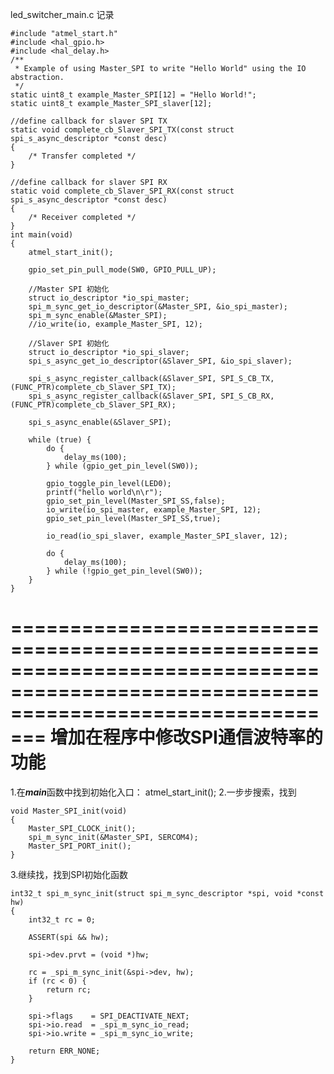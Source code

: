 led_switcher_main.c 记录
```
#include "atmel_start.h"
#include <hal_gpio.h>
#include <hal_delay.h>
/**
 * Example of using Master_SPI to write "Hello World" using the IO abstraction.
 */
static uint8_t example_Master_SPI[12] = "Hello World!";
static uint8_t example_Master_SPI_slaver[12];

//define callback for slaver SPI TX
static void complete_cb_Slaver_SPI_TX(const struct spi_s_async_descriptor *const desc)
{
	/* Transfer completed */
}

//define callback for slaver SPI RX
static void complete_cb_Slaver_SPI_RX(const struct spi_s_async_descriptor *const desc)
{
	/* Receiver completed */
}
int main(void)
{
	atmel_start_init();

	gpio_set_pin_pull_mode(SW0, GPIO_PULL_UP);
	
	//Master SPI 初始化
	struct io_descriptor *io_spi_master;
	spi_m_sync_get_io_descriptor(&Master_SPI, &io_spi_master);
	spi_m_sync_enable(&Master_SPI);
	//io_write(io, example_Master_SPI, 12);
	
	//Slaver SPI 初始化
	struct io_descriptor *io_spi_slaver;
	spi_s_async_get_io_descriptor(&Slaver_SPI, &io_spi_slaver);

	spi_s_async_register_callback(&Slaver_SPI, SPI_S_CB_TX, (FUNC_PTR)complete_cb_Slaver_SPI_TX);
	spi_s_async_register_callback(&Slaver_SPI, SPI_S_CB_RX, (FUNC_PTR)complete_cb_Slaver_SPI_RX);
	
	spi_s_async_enable(&Slaver_SPI);

	while (true) {
		do {
			delay_ms(100);
		} while (gpio_get_pin_level(SW0));

		gpio_toggle_pin_level(LED0);
		printf("hello world\n\r");
		gpio_set_pin_level(Master_SPI_SS,false);
		io_write(io_spi_master, example_Master_SPI, 12);
		gpio_set_pin_level(Master_SPI_SS,true);
		
		io_read(io_spi_slaver, example_Master_SPI_slaver, 12);
		
		do {
			delay_ms(100);
		} while (!gpio_get_pin_level(SW0));
	}
}
```

=====================================================================================================================================
增加在程序中修改SPI通信波特率的功能
=====================================================================================================================================
1.在***main***函数中找到初始化入口：
	atmel_start_init();
2.一步步搜索，找到
```
void Master_SPI_init(void)
{
	Master_SPI_CLOCK_init();
	spi_m_sync_init(&Master_SPI, SERCOM4);
	Master_SPI_PORT_init();
}
```
3.继续找，找到SPI初始化函数
```
int32_t spi_m_sync_init(struct spi_m_sync_descriptor *spi, void *const hw)
{
	int32_t rc = 0;

	ASSERT(spi && hw);

	spi->dev.prvt = (void *)hw;

	rc = _spi_m_sync_init(&spi->dev, hw);
	if (rc < 0) {
		return rc;
	}

	spi->flags    = SPI_DEACTIVATE_NEXT;
	spi->io.read  = _spi_m_sync_io_read;
	spi->io.write = _spi_m_sync_io_write;

	return ERR_NONE;
}
```


